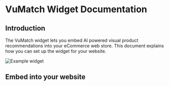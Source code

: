 VuMatch Widget Documentation
==============

## Introduction
The VuMatch widget lets you embed AI powered visual product recommendations into your eCommerce web store. This document explains how you can set up the widget for your website.

![Example widget](http://i.imgur.com/Hpz3R1k.gif)

## Embed into your website

